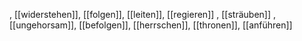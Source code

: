 , [[widerstehen]], [[folgen]], [[leiten]], [[regieren]]
, [[sträuben]]
, [[ungehorsam]], [[befolgen]], [[herrschen]], [[thronen]], [[anführen]]
